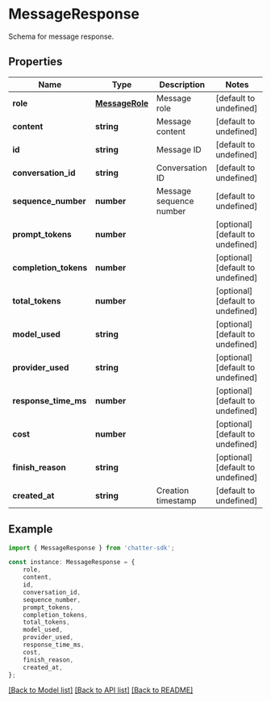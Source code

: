 # MessageResponse

Schema for message response.

## Properties

Name | Type | Description | Notes
------------ | ------------- | ------------- | -------------
**role** | [**MessageRole**](MessageRole.md) | Message role | [default to undefined]
**content** | **string** | Message content | [default to undefined]
**id** | **string** | Message ID | [default to undefined]
**conversation_id** | **string** | Conversation ID | [default to undefined]
**sequence_number** | **number** | Message sequence number | [default to undefined]
**prompt_tokens** | **number** |  | [optional] [default to undefined]
**completion_tokens** | **number** |  | [optional] [default to undefined]
**total_tokens** | **number** |  | [optional] [default to undefined]
**model_used** | **string** |  | [optional] [default to undefined]
**provider_used** | **string** |  | [optional] [default to undefined]
**response_time_ms** | **number** |  | [optional] [default to undefined]
**cost** | **number** |  | [optional] [default to undefined]
**finish_reason** | **string** |  | [optional] [default to undefined]
**created_at** | **string** | Creation timestamp | [default to undefined]

## Example

```typescript
import { MessageResponse } from 'chatter-sdk';

const instance: MessageResponse = {
    role,
    content,
    id,
    conversation_id,
    sequence_number,
    prompt_tokens,
    completion_tokens,
    total_tokens,
    model_used,
    provider_used,
    response_time_ms,
    cost,
    finish_reason,
    created_at,
};
```

[[Back to Model list]](../README.md#documentation-for-models) [[Back to API list]](../README.md#documentation-for-api-endpoints) [[Back to README]](../README.md)
